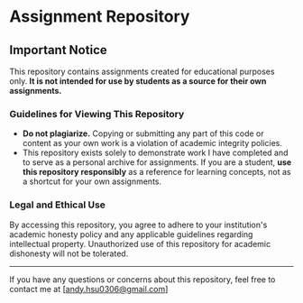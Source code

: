 # Assignment Repository

## Important Notice

This repository contains assignments created for educational purposes only. **It is not intended for use by students as a source for their own assignments.**

### Guidelines for Viewing This Repository

- **Do not plagiarize.** Copying or submitting any part of this code or content as your own work is a violation of academic integrity policies.
- This repository exists solely to demonstrate work I have completed and to serve as a personal archive for assignments. If you are a student, **use this repository responsibly** as a reference for learning concepts, not as a shortcut for your own assignments.

### Legal and Ethical Use

By accessing this repository, you agree to adhere to your institution's academic honesty policy and any applicable guidelines regarding intellectual property. Unauthorized use of this repository for academic dishonesty will not be tolerated.

---

If you have any questions or concerns about this repository, feel free to contact me at [andy.hsu0306@gmail.com]